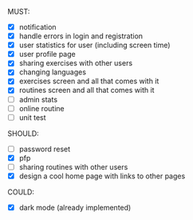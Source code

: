 MUST:
- [x] notification 
- [x] handle errors in login and registration
- [x] user statistics for user (including screen time)
- [x] user profile page
- [x] sharing exercises with other users
- [x] changing languages
- [x] exercises screen and all that comes with it
- [x] routines screen and all that comes with it
- [ ] admin stats
- [ ] online routine
- [ ] unit test

SHOULD:

- [ ] password reset
- [x] pfp
- [ ] sharing routines with other users
- [x] design a cool home page with links to other pages

COULD:

- [x] dark mode (already implemented)
